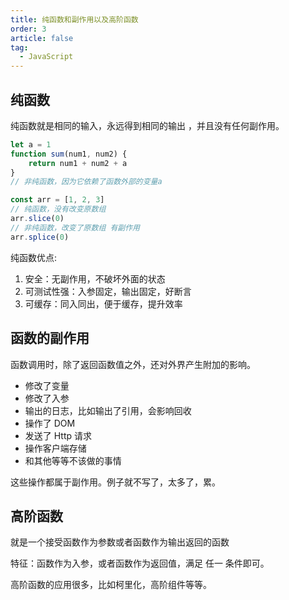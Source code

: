 ```yaml
---
title: 纯函数和副作用以及高阶函数
order: 3
article: false
tag:
  - JavaScript
---
```


## 纯函数

纯函数就是相同的输入，永远得到相同的输出 ，并且没有任何副作用。

```javascript 
let a = 1
function sum(num1, num2) {
    return num1 + num2 + a
}
// 非纯函数，因为它依赖了函数外部的变量a

const arr = [1, 2, 3]
// 纯函数，没有改变原数组
arr.slice(0)
// 非纯函数，改变了原数组 有副作用
arr.splice(0)
```

纯函数优点: 
1. 安全：无副作用，不破坏外面的状态
2. 可测试性强：入参固定，输出固定，好断言
3. 可缓存：同入同出，便于缓存，提升效率

## 函数的副作用

函数调用时，除了返回函数值之外，还对外界产生附加的影响。

* 修改了变量
* 修改了入参
* 输出的日志，比如输出了引用，会影响回收
* 操作了 DOM
* 发送了 Http 请求
* 操作客户端存储
* 和其他等等不该做的事情

这些操作都属于副作用。例子就不写了，太多了，累。

## 高阶函数

就是一个接受函数作为参数或者函数作为输出返回的函数

特征：函数作为入参，或者函数作为返回值，满足 任一 条件即可。

高阶函数的应用很多，比如柯里化，高阶组件等等。

